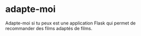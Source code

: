 # adapte-moi
Adapte-moi si tu peux est une application Flask qui permet de recommander des films adaptés de films.
